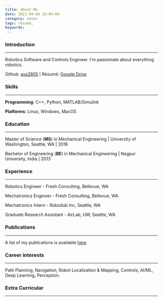 ```yaml
---
title: About Me
date: 2021-04-04 14:04:04
category: notes
tags: resume,
keywords:
---
```


### Introduction
---

Robotics Software and Controls Engineer. I'm passionate about everything robotics.

Github: [avs2805](https://github.com/avs2805) | Résumé: [Google Drive](https://docs.google.com/document/d/17Mug0-bJ__18nWVaj7jtzF5-hISgQwuwrkTke3Wniyk/edit?usp=sharing)


### Skills
---

**Programming**: C++, Python, MATLAB/Simulink

**Platforms**: Linux, Windows, MacOS

### Education
---

Master of Science (**MS**) in Mechanical Engineering | University of Washington, Seattle, WA | 2018

Bachelor of Engineering (**BE**) in Mechanical Engineering | Nagpur University, India | 2013

### Experience
---

Robotics Engineer - Fresh Consulting, Bellevue, WA

Mechatronics Engineer - Fresh Consulting, Bellevue, WA

Mechatronics Intern - Robodub Inc, Seattle, WA

Graduate Research Assistant - AirLab, UW, Seattle, WA

### Publications
---

A list of my publications is available [here](/publications)

### Career interests
---

Path Planning, Navigation, Robot Localization & Mapping, Controls, AI/ML, Deep Learning, Perception.

### Extra Curricular 
---

